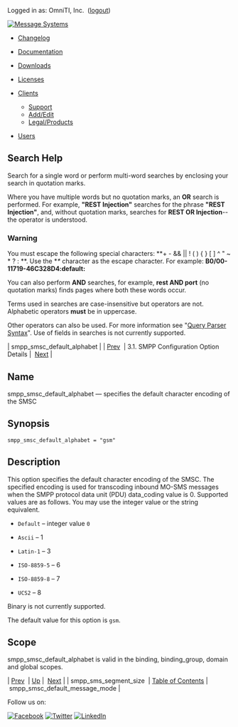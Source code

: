 Logged in as: OmniTI, Inc.  ([logout](https://support.messagesystems.com/logout.php))

[![Message Systems](https://support.messagesystems.com/images/ms-white205.png)](https://support.messagesystems.com/start.php) 

*   [Changelog](https://support.messagesystems.com/start.php?show=changelog)
*   [Documentation](https://support.messagesystems.com/docs/)
*   [Downloads](https://support.messagesystems.com/start.php)

*   [Licenses](https://support.messagesystems.com/license_summary.php)
*   <a href="">Clients</a>
    *   [Support](https://support.messagesystems.com/cs.php)
    *   [Add/Edit](https://support.messagesystems.com/edit_client.php)
    *   [Legal/Products](https://support.messagesystems.com/edit_products.php)
*   [Users](https://support.messagesystems.com/edit_customer.php)

## Search Help

Search for a single word or perform multi-word searches by enclosing your search in quotation marks.

Where you have multiple words but no quotation marks, an **OR** search is performed. For example, **"REST Injection"** searches for the phrase **"REST Injection"**, and, without quotation marks, searches for **REST OR Injection**--the operator is understood.

### Warning

You must escape the following special characters: **+ - && || ! ( ) { } [ ] ^ " ~ * ? : \**. Use the **\** character as the escape character. For example: **B0/00-11719-46C328D4\:default\:**

You can also perform **AND** searches, for example, **rest AND port** (no quotation marks) finds pages where both these words occur.

Terms used in searches are case-insensitive but operators are not. Alphabetic operators **must** be in uppercase.

Other operators can also be used. For more information see "[Query Parser Syntax](https://lucene.apache.org/core/old_versioned_docs/versions/3_0_0/queryparsersyntax.html)". Use of fields in searches is not currently supported.

| smpp_smsc_default_alphabet |
| [Prev](mobility.conf.smpp_sms_segment_size.php)  | 3.1. SMPP Configuration Option Details |  [Next](mobility.conf.smpp_smsc_default_message_mode.php) |

<a name="mobility.conf.smpp_smsc_default_alphabet"></a>
## Name

smpp_smsc_default_alphabet — specifies the default character encoding of the SMSC

## Synopsis

`smpp_smsc_default_alphabet = "gsm"`

<a name="idp2118496"></a>
## Description

This option specifies the default character encoding of the SMSC. The specified encoding is used for transcoding inbound MO-SMS messages when the SMPP protocol data unit (PDU) data_coding value is 0\. Supported values are as follows. You may use the integer value or the string equivalent.

*   `Default` – integer value `0`

*   `Ascii` – 1

*   `Latin-1` – 3

*   `ISO-8859-5` – 6

*   `ISO-8859-8` – 7

*   `UCS2` – 8

Binary is not currently supported.

The default value for this option is `gsm`.

<a name="idp2132256"></a>
## Scope

smpp_smsc_default_alphabet is valid in the binding, binding_group, domain and global scopes.

| [Prev](mobility.conf.smpp_sms_segment_size.php)  | [Up](mobility.smpp.options.php#mobility.conf) |  [Next](mobility.conf.smpp_smsc_default_message_mode.php) |
| smpp_sms_segment_size  | [Table of Contents](index.php) |  smpp_smsc_default_message_mode |

Follow us on:

[![Facebook](https://support.messagesystems.com/images/icon-facebook.png)](http://www.facebook.com/messagesystems) [![Twitter](https://support.messagesystems.com/images/icon-twitter.png)](http://twitter.com/#!/MessageSystems) [![LinkedIn](https://support.messagesystems.com/images/icon-linkedin.png)](http://www.linkedin.com/company/message-systems)